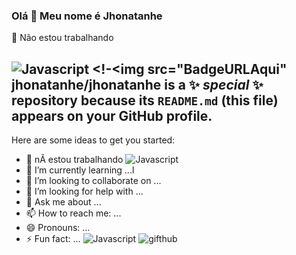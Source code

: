 ### Olá 👋 Meu nome é Jhonatanhe
🚜 Não estou trabalhando

![Javascript](https://img.shields.io/badge/JavaScript-F7DF1E?style=for-the-badge&logo=javascript&logoColor=black)
<!-<img src="BadgeURLAqui" 
**jhonatanhe/jhonatanhe** is a ✨ _special_ ✨ repository because its `README.md` (this file) appears on your GitHub profile.
- 
Here are some ideas to get you started:

- 🔭  nÃ estou  trabalhando
![Javascript](https://img.shields.io/badge/JavaScript-F7DF1E?style=for-the-badge&logo=javascript&logoColor=black)
- 🌱 I’m currently learning ...l
- 👯 I’m looking to collaborate on ...
- 🤔 I’m looking for help with ...
- 💬 Ask me about ...
- 📫 How to reach me: ... 
- 😄 Pronouns: ...
- ⚡ Fun fact: ...
![Javascript](https://img.shields.io/badge/JavaScript-F7DF1E?style=for-the-badge&logo=javascript&logoColor=black)
![gifthub](https://img.shields.io/badge/GitHub-100000?style=for-the-badge&logo=github&logoColor=white)
